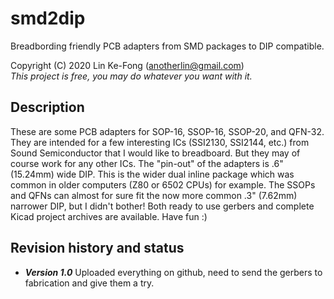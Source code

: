 # smd2dip
 Breadbording friendly PCB adapters from SMD packages to DIP compatible.

Copyright (C) 2020 Lin Ke-Fong (anotherlin@gmail.com)\
*This project is free, you may do whatever you want with it.*

## Description

These are some PCB adapters for SOP-16, SSOP-16, SSOP-20, and QFN-32. They are intended for a few interesting ICs (SSI2130, SSI2144, etc.) from Sound Semiconductor that I would like to breadboard. But they may of course work for any other ICs. The "pin-out" of the adapters is .6" (15.24mm) wide DIP. This is the wider dual inline package which was common in older computers (Z80 or 6502 CPUs) for example. The SSOPs and QFNs can almost for sure fit the now more common .3" (7.62mm) narrower DIP, but I didn't bother! Both ready to use gerbers and complete Kicad project archives are available. Have fun :)

## Revision history and status

* **_Version 1.0_** Uploaded everything on github, need to send the gerbers to fabrication and give them a try.
